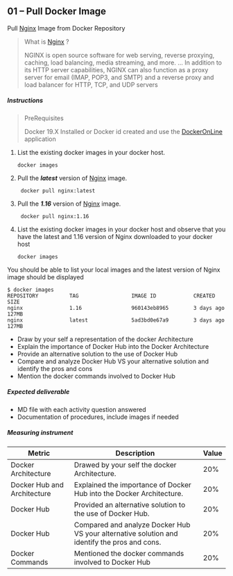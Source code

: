 ## 01 – Pull Docker Image

Pull [Nginx](https://www.nginx.com) Image from Docker Repository
> What is [Nginx](https://www.nginx.com/resources/glossary/nginx/) ?
>
>  NGINX is open source software for web serving, reverse proxying, caching, load balancing, media streaming, 
>  and more. ... In addition to its HTTP server capabilities, NGINX can also function as a proxy server for 
>  email (IMAP, POP3, and SMTP) and a reverse proxy and load balancer for HTTP, TCP, and UDP servers

##### Instructions

> PreRequisites
>
> Docker 19.X Installed or Docker id created and use the [DockerOnLine](https://labs.play-with-docker.com/) application
>

1. List the existing docker images in your docker host.
    
    ```
    docker images
    ```
     
2. Pull the ***latest*** version of [Nginx](https://www.nginx.com/resources/glossary/nginx/) image.
   ```
    docker pull nginx:latest
    ```
3. Pull the ***1.16*** version of [Nginx](https://www.nginx.com/resources/glossary/nginx/) image.
   ```
    docker pull nginx:1.16
    ```
4.  List the existing docker images in your docker host and observe that you have the latest and 1.16  version of Nginx 
downloaded to your docker host
    
    ```
    docker images
    ```
    

You should be able to list your local images and the latest version of Nginx image should be displayed

```
$ docker images
REPOSITORY          TAG                 IMAGE ID            CREATED             SIZE
nginx               1.16                960143eb8965        3 days ago          127MB
nginx               latest              5ad3bd0e67a9        3 days ago          127MB
```

- Draw by your self a representation of the docker Architecture
- Explain the importance of Docker Hub into the Docker Architecture
- Provide an alternative solution to the use of Docker Hub
- Compare and analyze Docker Hub VS your alternative solution and identify the pros and cons
- Mention the docker commands involved to Docker Hub

##### Expected deliverable 
- MD file with each activity question answered
- Documentation of procedures, include images if needed

##### Measuring instrument 


| Metric  |  Description | Value  |
| ------------ | ------------ | ------------ |
|  Docker Architecture |  Drawed by your self the docker Architecture.  | 20%  |
|  Docker Hub and Architecture | Explained the importance of Docker Hub into the Docker Architecture.  |  20% |
|  Docker Hub | Provided an alternative solution to the use of Docker Hub.  |  20% |
|  Docker Hub | Compared and analyze Docker Hub VS your alternative solution and identify the pros and cons.  |  20% |
|  Docker Commands | Mentioned the docker commands involved to Docker Hub  |  20% |



